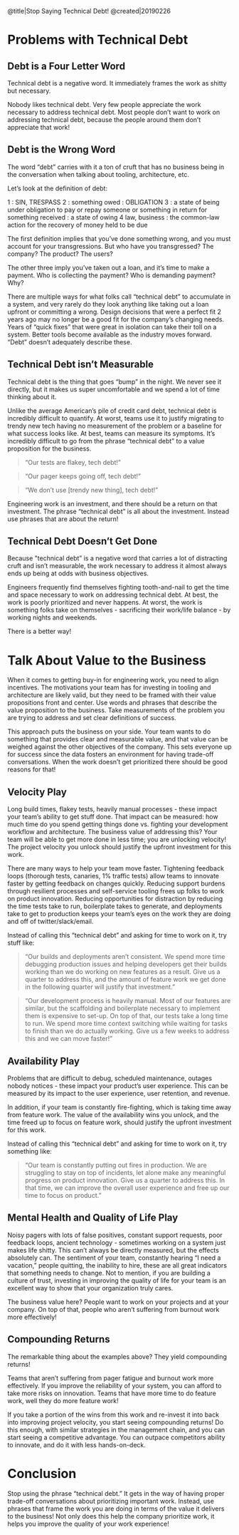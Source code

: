 @title|Stop Saying Technical Debt!
@created|20190226

# Problems with Technical Debt

## Debt is a Four Letter Word

Technical debt is a negative word. It immediately frames the work as shitty but necessary.

Nobody likes technical debt. Very few people appreciate the work necessary to address technical debt. Most people don’t want to work on addressing technical debt, because the people around them don’t appreciate that work!

## Debt is the Wrong Word

The word “debt” carries with it a ton of cruft that has no business being in the conversation when talking about tooling, architecture, etc.

Let’s look at the definition of debt:

1 : SIN, TRESPASS
2 : something owed : OBLIGATION
3 : a state of being under obligation to pay or repay someone or something in return for something received : a state of owing
4 law, business : the common-law action for the recovery of money held to be due

The first definition implies that you’ve done something wrong, and you must account for your transgressions. But who have you transgressed? The company? The product? The users?

The other three imply you’ve taken out a loan, and it’s time to make a payment. Who is collecting the payment? Who is demanding payment? Why?

There are multiple ways for what folks call “technical debt” to accumulate in a system, and very rarely do they look anything like taking out a loan upfront or committing a wrong. Design decisions that were a perfect fit 2 years ago may no longer be a good fit for the company’s changing needs. Years of “quick fixes” that were great in isolation can take their toll on a system. Better tools become available as the industry moves forward. “Debt” doesn’t adequately describe these.

## Technical Debt isn’t Measurable

Technical debt is the thing that goes “bump” in the night. We never see it directly, but it makes us super uncomfortable and we spend a lot of time thinking about it.

Unlike the average American’s pile of credit card debt, technical debt is incredibly difficult to quantify. At worst, teams use it to justify migrating to trendy new tech having no measurement of the problem or a baseline for what success looks like. At best, teams can measure its symptoms. It’s incredibly difficult to go from the phrase “technical debt” to a value proposition for the business.

> “Our tests are flakey, tech debt!”

> “Our pager keeps going off, tech debt!”

> “We don’t use [trendy new thing], tech debt!”

Engineering work is an investment, and there should be a return on that investment. The phrase “technical debt” is all about the investment. Instead use phrases that are about the return!

## Technical Debt Doesn’t Get Done

Because "technical debt” is a negative word that carries a lot of distracting cruft and isn’t measurable, the work necessary to address it almost always ends up being at odds with business objectives.

Engineers frequently find themselves fighting tooth-and-nail to get the time and space necessary to work on addressing technical debt. At best, the work is poorly prioritized and never happens. At worst, the work is something folks take on themselves - sacrificing their work/life balance - by working nights and weekends.

There is a better way!

# Talk About Value to the Business

When it comes to getting buy-in for engineering work, you need to align incentives. The motivations your team has for investing in tooling and architecture are likely valid, but they need to be framed with their value propositions front and center. Use words and phrases that describe the value proposition to the business. Take measurements of the problem you are trying to address and set clear definitions of success.

This approach puts the business on your side. Your team wants to do something that provides clear and measurable value, and that value can be weighed against the other objectives of the company. This sets everyone up for success since the data fosters an environment for having trade-off conversations. When the work doesn’t get prioritized there should be good reasons for that!

## Velocity Play

Long build times, flakey tests, heavily manual processes - these impact your team’s ability to get stuff done. That impact can be measured: how much time do you spend getting things done vs. fighting your development workflow and architecture. The business value of addressing this? Your team will be able to get more done in less time; you are unlocking velocity! The project velocity you unlock should justify the upfront investment for this work.

There are many ways to help your team move faster. Tightening feedback loops (thorough tests, canaries, 1% traffic tests) allow teams to innovate faster by getting feedback on changes quickly. Reducing support burdens through resilient processes and self-service tooling frees up folks to work on product innovation. Reducing opportunities for distraction by reducing the time tests take to run, boilerplate takes to generate, and deployments take to get to production keeps your team’s eyes on the work they are doing and off of twitter/slack/email.

Instead of calling this “technical debt” and asking for time to work on it, try stuff like:

> “Our builds and deployments aren’t consistent. We spend more time debugging production issues and helping developers get their builds working than we do working on new features as a result. Give us a quarter to address this, and the amount of feature work we get done in the following quarter will justify that investment.”

> “Our development process is heavily manual. Most of our features are similar, but the scaffolding and boilerplate necessary to implement them is expensive to set-up. On top of that, our tests take a long time to run. We spend more time context switching while waiting for tasks to finish than we do actually working. Give us a few weeks to address this and we can move faster!”

## Availability Play

Problems that are difficult to debug, scheduled maintenance, outages nobody notices - these impact your product’s user experience. This can be measured by its impact to the user experience, user retention, and revenue.

In addition, if your team is constantly fire-fighting, which is taking time away from feature work. The value of the availability wins you unlock, and the time freed up to focus on feature work, should justify the upfront investment for this work.

Instead of calling this “technical debt” and asking for time to work on it, try something like:

> “Our team is constantly putting out fires in production. We are struggling to stay on top of incidents, let alone make any meaningful progress on product innovation. Give us a quarter to address this. In that time, we can improve the overall user experience and free up our time to focus on product.”

## Mental Health and Quality of Life Play

Noisy pagers with lots of false positives, constant support requests, poor feedback loops, ancient technology - sometimes working on a system just makes life shitty. This can’t always be directly measured, but the effects absolutely can. The sentiment of your team, constantly hearing “I need a vacation,” people quitting, the inability to hire, these are all great indicators that something needs to change. Not to mention, if you are building a culture of trust, investing in improving the quality of life for your team is an excellent way to show that your organization truly cares.

The business value here? People want to work on your projects and at your company. On top of that, people who aren’t suffering from burnout work more effectively!

## Compounding Returns

The remarkable thing about the examples above? They yield compounding returns!

Teams that aren’t suffering from pager fatigue and burnout work more effectively. If you improve the reliability of your system, you can afford to take more risks on innovation. Teams that have more time to do feature work, well they do more feature work!

If you take a portion of the wins from this work and re-invest it into back into improving project velocity, you start seeing compounding returns! Do this enough, with similar strategies in the management chain, and you can start seeing a competitive advantage. You can outpace competitors ability to innovate, and do it with less hands-on-deck.

# Conclusion

Stop using the phrase “technical debt.” It gets in the way of having proper trade-off conversations about prioritizing important work. Instead, use phrases that frame the work you are doing in terms of the value it delivers to the business! Not only does this help the company prioritize work, it helps you improve the quality of your work experience!
